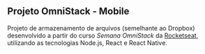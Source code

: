 ## Projeto OmniStack - Mobile

Projeto de armazenamento de arquivos (semelhante ao Dropbox) desenvolvido a partir do curso *Semana OmniStack* da [Rocketseat](https://rocketseat.com.br/), utilizando as tecnologias Node.js, React e React Native.
